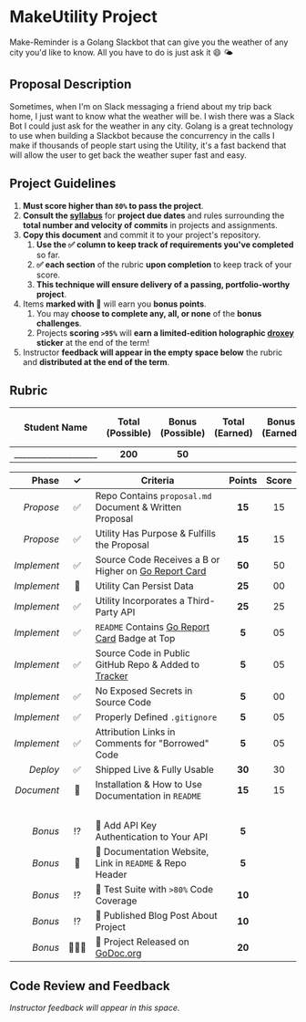 <!-- proposal.md -->

# MakeUtility Project

Make-Reminder is a Golang Slackbot that can give you the weather of any city you'd like to know. All you have to do is just ask it 😄 🌤

## Proposal Description

Sometimes, when I'm on Slack messaging a friend about  my trip back home, I just want to know what the weather will be. I wish there was a Slack Bot I could just ask for the weather in any city. Golang is a great technology to use when building a Slackbot because the concurrency in the calls I make if thousands of people start using the Utility, it's a fast backend that will allow the user to get back the weather super fast and easy.

## Project Guidelines

1. **Must score higher than `80%` to pass the project**.
2.  **Consult the [syllabus](../README.md)** for **project due dates** and rules surrounding the **total number and velocity of commits** in projects and assignments.
3.  **Copy this document** and commit it to your project's repository.
    1.  **Use the ✅ column to keep track of requirements you've completed** so far.
    2.  **✅ each section** of the rubric **upon completion** to keep track of your score.
    3.  **This technique will ensure delivery of a passing, portfolio-worthy project**.
4. Items **marked with 🌟** will earn you **bonus points**.
   1. You may **choose to complete any, all, or none** of the **bonus challenges**.
   2. Projects **scoring `>95%`** will **earn a limited-edition holographic [droxey](https://github.com/droxey) sticker** at the end of the term!
5. Instructor **feedback will appear in the empty space below** the rubric and **distributed at the end of the term**.

## Rubric

| Student Name      | Total<br>(Possible) | Bonus<br>(Possible) | Total<br>(Earned) | Bonus<br>(Earned) | Final Score<br>(Points) | Final % |
| ----------------- | :-----------------: | :-----------------: | :---------------: | :---------------: | :---------------------: | :-----: |
| ____________________ |       **200**       |        **50**       |                   |                   |         175         |         |

|       Phase |  ✓  | Criteria                                                                            | Points | Score |
| ----------: | :-: | ----------------------------------------------------------------------------------- | :----: | :---: |
|   _Propose_ | ✅  | Repo Contains `proposal.md` Document & Written Proposal                             | **15** |  15   |
|   _Propose_ | ✅  | Utility Has Purpose & Fulfills the Proposal                                         | **15** |  15   |
| _Implement_ | ✅  | Source Code Receives a B or Higher on [Go Report Card](https://goreportcard.com)    | **50** |  50   |
| _Implement_ | 🚧  | Utility Can Persist Data                                                            | **25** |  00   |
| _Implement_ | ✅  | Utility Incorporates a Third-Party API                                              | **25** |  25   |
| _Implement_ | ✅  | `README` Contains [Go Report Card](https://goreportcard.com) Badge at Top           |  **5** |  05   |
| _Implement_ | ✅  | Source Code in Public GitHub Repo & Added to [Tracker](https://make.sc/trackbew2.5) |  **5** |  05   |
| _Implement_ | ✅  | No Exposed Secrets in Source Code                                                   |  **5** |  00   |
| _Implement_ | ✅  | Properly Defined `.gitignore`                                                       |  **5** |  05   |
| _Implement_ | ✅  | Attribution Links in Comments for "Borrowed" Code                                   |  **5** |  05   |
|    _Deploy_ | ✅  | Shipped Live & Fully Usable                                                         | **30** |  30   |
|  _Document_ | 🚧  | Installation & How to Use Documentation in `README`                                 | **15** |  15   |
|             |     | &nbsp;                                                                              |        |       |
|     _Bonus_ | ⁉️  | 🌟 Add API Key Authentication to Your API                                           | **5**  |       |
|     _Bonus_ | 🚧  | 🌟 Documentation Website, Link in `README` & Repo Header                            | **5**  |       |
|     _Bonus_ | ⁉️  | 🌟 Test Suite with `>80%` Code Coverage                                             | **10** |       |
|     _Bonus_ | ⁉️  | 🌟 Published Blog Post About Project                                                | **10** |       |
|     _Bonus_ | 🙅🏼‍♂️ | 🌟 Project Released on [GoDoc.org](https://godoc.org)                               | **20** |       |

## Code Review and Feedback

_Instructor feedback will appear in this space._
